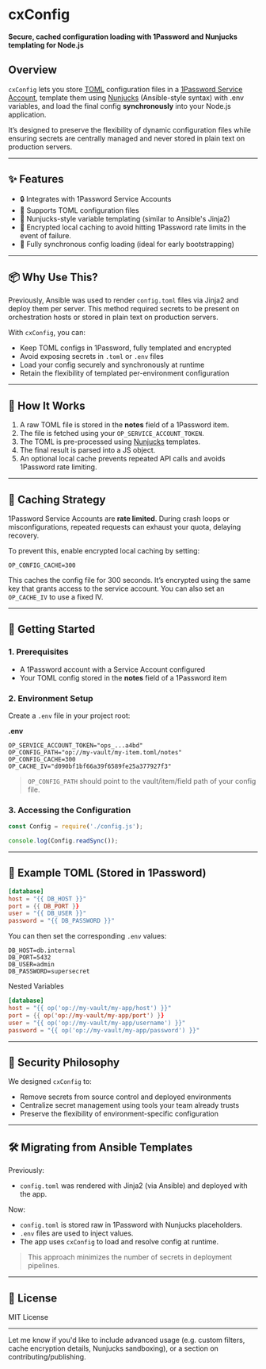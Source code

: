 # cxConfig

**Secure, cached configuration loading with 1Password and Nunjucks templating for Node.js**

## Overview

`cxConfig` lets you store [TOML](https://toml.io/en/) configuration files in a [1Password Service Account](https://developer.1password.com/docs/service-accounts/), template them using [Nunjucks](https://mozilla.github.io/nunjucks/) (Ansible-style syntax) with .env variables, and load the final config **synchronously** into your Node.js application.

It’s designed to preserve the flexibility of dynamic configuration files while ensuring secrets are centrally managed and never stored in plain text on production servers.

---

## ✨ Features

* 🔒 Integrates with 1Password Service Accounts
* 📄 Supports TOML configuration files
* 🔁 Nunjucks-style variable templating (similar to Ansible's Jinja2)
* 🧊 Encrypted local caching to avoid hitting 1Password rate limits in the event of failure.
* 🧵 Fully synchronous config loading (ideal for early bootstrapping)

---

## 📦 Why Use This?

Previously, Ansible was used to render `config.toml` files via Jinja2 and deploy them per server. This method required secrets to be present on orchestration hosts or stored in plain text on production servers.

With `cxConfig`, you can:

* Keep TOML configs in 1Password, fully templated and encrypted
* Avoid exposing secrets in `.toml` or `.env` files
* Load your config securely and synchronously at runtime
* Retain the flexibility of templated per-environment configuration

---

## 🧠 How It Works

1. A raw TOML file is stored in the **notes** field of a 1Password item.
2. The file is fetched using your `OP_SERVICE_ACCOUNT_TOKEN`.
3. The TOML is pre-processed using [Nunjucks](https://mozilla.github.io/nunjucks/) templates.
4. The final result is parsed into a JS object.
5. An optional local cache prevents repeated API calls and avoids 1Password rate limiting.

---

## 🧊 Caching Strategy

1Password Service Accounts are **rate limited**. During crash loops or misconfigurations, repeated requests can exhaust your quota, delaying recovery.

To prevent this, enable encrypted local caching by setting:

```dotenv
OP_CONFIG_CACHE=300
```

This caches the config file for 300 seconds. It’s encrypted using the same key that grants access to the service account. You can also set an `OP_CACHE_IV` to use a fixed IV.

---

## 🚀 Getting Started

### 1. Prerequisites

* A 1Password account with a Service Account configured
* Your TOML config stored in the **notes** field of a 1Password item

### 2. Environment Setup

Create a `.env` file in your project root:

**.env**
```dotenv
OP_SERVICE_ACCOUNT_TOKEN="ops_...a4bd"
OP_CONFIG_PATH="op://my-vault/my-item.toml/notes"
OP_CONFIG_CACHE=300
OP_CACHE_IV="d090bf1bf66a39f6589fe25a377927f3"
```

> `OP_CONFIG_PATH` should point to the vault/item/field path of your config file.

### 3. Accessing the Configuration

```ts
const Config = require('./config.js');

console.log(Config.readSync());
```

---

## 🧪 Example TOML (Stored in 1Password)

```toml
[database]
host = "{{ DB_HOST }}"
port = {{ DB_PORT }}
user = "{{ DB_USER }}"
password = "{{ DB_PASSWORD }}"
```

You can then set the corresponding `.env` values:

```dotenv
DB_HOST=db.internal
DB_PORT=5432
DB_USER=admin
DB_PASSWORD=supersecret
```

Nested Variables

```toml
[database]
host = "{{ op('op://my-vault/my-app/host') }}"
port = {{ op('op://my-vault/my-app/port') }}
user = "{{ op('op://my-vault/my-app/username') }}"
password = "{{ op('op://my-vault/my-app/password') }}"
```

---

## 🔐 Security Philosophy

We designed `cxConfig` to:

* Remove secrets from source control and deployed environments
* Centralize secret management using tools your team already trusts
* Preserve the flexibility of environment-specific configuration

---

## 🛠️ Migrating from Ansible Templates

Previously:

* `config.toml` was rendered with Jinja2 (via Ansible) and deployed with the app.

Now:

* `config.toml` is stored raw in 1Password with Nunjucks placeholders.
* `.env` files are used to inject values.
* The app uses `cxConfig` to load and resolve config at runtime.

> This approach minimizes the number of secrets in deployment pipelines.

---

## 📄 License

MIT License

---

Let me know if you'd like to include advanced usage (e.g. custom filters, cache encryption details, Nunjucks sandboxing), or a section on contributing/publishing.
